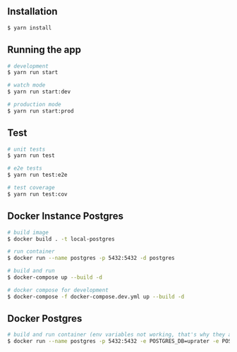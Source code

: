 ## Installation

```bash
$ yarn install
```

## Running the app

```bash
# development
$ yarn run start

# watch mode
$ yarn run start:dev

# production mode
$ yarn run start:prod
```

## Test

```bash
# unit tests
$ yarn run test

# e2e tests
$ yarn run test:e2e

# test coverage
$ yarn run test:cov
```


## Docker Instance Postgres
  
  ```bash
  # build image
  $ docker build . -t local-postgres

  # run container 
  $ docker run --name postgres -p 5432:5432 -d postgres

  # build and run 
  $ docker-compose up --build -d

  # docker compose for development
  $ docker-compose -f docker-compose.dev.yml up --build -d
  ```

## Docker Postgres

```bash
# build and run container (env variables not working, that's why they are here, still need to figure that out)
$ docker run --name postgres -p 5432:5432 -e POSTGRES_DB=uprater -e POSTGRES_USER=postgres -e POSTGRES_PASSWORD=postgres -d postgres
```
